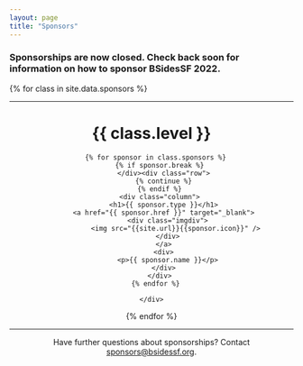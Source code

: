 ```yaml
---
layout: page
title: "Sponsors"
---
```


<h3>Sponsorships are now closed. Check back soon for information on how to sponsor BSidesSF 2022.</h3>

{% for class in site.data.sponsors %}

  <hr style="margin-bottom:5px">
  <div style="text-align: center;" class="sponsors {{ class.class }}">
    <h1>{{ class.level }}</h1>
    <div class="row">

      {% for sponsor in class.sponsors %}
        {% if sponsor.break %}
          </div><div class="row">
          {% continue %}
        {% endif %}
        <div class="column">
          <h1>{{ sponsor.type }}</h1>
          <a href="{{ sponsor.href }}" target="_blank">
            <div class="imgdiv">
                <img src="{{site.url}}{{sponsor.icon}}" />
            </div>
          </a>
          <div>
            <p>{{ sponsor.name }}</p>
          </div>
        </div>
      {% endfor %}

    </div>

  </div>
{% endfor %}

<hr style="margin-bottom:5px">

<center>
  <p>
    Have further questions about sponsorships? Contact <a href="mailto:sponsors@bsidessf.org">sponsors@bsidessf.org</a>.
  </p>
</center>
